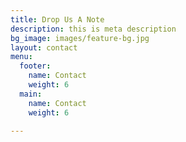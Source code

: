 ```yaml
---
title: Drop Us A Note
description: this is meta description
bg_image: images/feature-bg.jpg
layout: contact
menu:
  footer:
    name: Contact
    weight: 6
  main:
    name: Contact
    weight: 6

---
```

